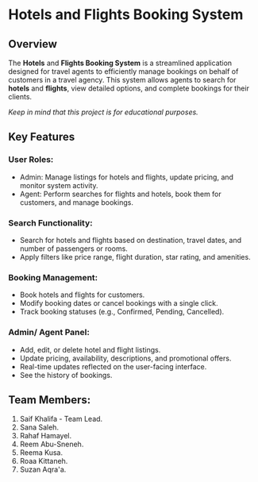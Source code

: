 # Hotels and Flights Booking System

## Overview
The **Hotels** and **Flights Booking System** is a streamlined application designed for travel agents to efficiently manage bookings on behalf of customers in a travel agency. 
This system allows agents to search for **hotels** and **flights**, view detailed options, and complete bookings for their clients.

*Keep in mind that this project is for educational purposes.*

## Key Features
### User Roles:
* Admin: Manage listings for hotels and flights, update pricing, and monitor system activity.
* Agent: Perform searches for flights and hotels, book them for customers, and manage bookings.
  
### Search Functionality:
* Search for hotels and flights based on destination, travel dates, and number of passengers or rooms.
* Apply filters like price range, flight duration, star rating, and amenities.

### Booking Management:
* Book hotels and flights for customers.
* Modify booking dates or cancel bookings with a single click.
* Track booking statuses (e.g., Confirmed, Pending, Cancelled).

### Admin/ Agent Panel:
* Add, edit, or delete hotel and flight listings.
* Update pricing, availability, descriptions, and promotional offers.
* Real-time updates reflected on the user-facing interface.
* See the history of bookings.

## Team Members:
1. Saif Khalifa - Team Lead.
2. Sana Saleh.
3. Rahaf Hamayel.
4. Reem Abu-Sneneh.
5. Reema Kusa.
6. Roaa Kittaneh.
7. Suzan Aqra'a.
